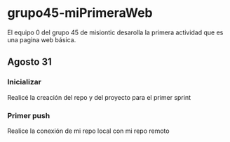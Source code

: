 # grupo45-miPrimeraWeb
El equipo 0 del grupo 45 de misiontic desarolla la primera actividad que es una pagina web básica.

## Agosto 31

### Inicializar

Realicé la creación del repo y del proyecto para el primer sprint

### Primer push

Realice la conexión de mi repo local con mi repo remoto
